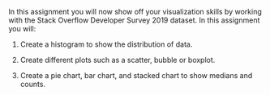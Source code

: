 In this assignment you will now show off your visualization skills by working with the Stack Overflow Developer Survey 2019 dataset. In this assignment you will:

1. Create a histogram to show the distribution of data.

2. Create different plots such as a scatter, bubble or boxplot.

3. Create a pie chart, bar chart, and stacked chart to show medians and counts.

